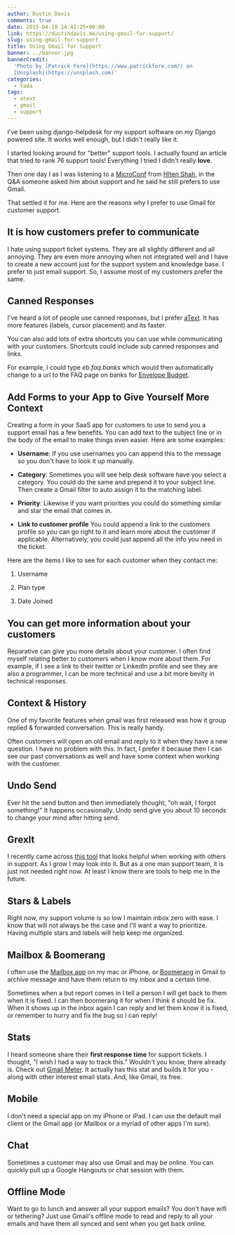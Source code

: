 ```yaml
---
author: Dustin Davis
comments: true
date: 2015-04-10 14:41:25+00:00
link: https://dustindavis.me/using-gmail-for-support/
slug: using-gmail-for-support
title: Using Gmail for Support
banner: ../banner.jpg
bannerCredit:
  'Photo by [Patrick Fore](https://www.patrickfore.com/) on
  [Unsplash](https://unsplash.com)'
categories:
  - Yada
tags:
  - atext
  - gmail
  - support
---
```


I\'ve been using django-helpdesk for my support software on my Django powered
site. It works well enough, but I didn\'t really like it.

I started looking around for \"better\" support tools. I actually found an
article that tried to rank 76 support tools! Everything I tried I didn\'t really
**love**.

Then one day I as I was listening to a [MicroConf]("http://www.microconf.com/")
from [HIten Shah]("http://hitenism.com/"), in the Q&A someone asked him about
support and he said he still prefers to use Gmail.

That settled it for me. Here are the reasons why I prefer to use Gmail for
customer support.

## It is how customers prefer to communicate

I hate using support ticket systems. They are all slightly different and all
annoying. They are even more annoying when not integrated well and I have to
create a new account just for the support system and knowledge base. I prefer to
just email support. So, I assume most of my customers prefer the same.

## Canned Responses

I\'ve heard a lot of people use canned responses, but I prefer
[aText]("https://www.trankynam.com/atext/"). It has more features (labels,
cursor placement) and its faster.

You can also add lots of extra shortcuts you can use while communicating with
your customers. Shortcuts could include sub canned responses and links.

For example, I could type _eb.faq.banks_ which would then automatically change
to a url to the FAQ page on banks for
[Envelope Budget]("http://envelopebudget.com").

## Add Forms to your App to Give Yourself More Context

Creating a form in your SaaS app for customers to use to send you a support
email has a few benefits. You can add text to the subject line or in the body of
the email to make things even easier. Here are some examples:

- **Username**: If you use usernames you can append this to the message so you
  don\'t have to look it up manually.

- **Category**: Sometimes you will see help desk software have you select a
  category. You could do the same and prepend it to your subject line. Then
  create a Gmail filter to auto assign it to the matching label.

- **Priority**: Likewise if you want priorities you could do something similar
  and star the email that comes in.

- **Link to customer profile** You could append a link to the customers profile
  so you can go right to it and learn more about the customer if applicable.
  Alternatively, you could just append all the info you need in the ticket.

Here are the items I like to see for each customer when they contact me:

1. Username

2. Plan type

3. Date Joined

## You can get more information about your customers

Reparative can give you more details about your customer. I often find myself
relating better to customers when I know more about them. For example, if I see
a link to their twitter or LinkedIn profile and see they are also a programmer,
I can be more technical and use a bit more bevity in technical responses.

## Context & History

One of my favorite features when gmail was first released was how it group
replied & forwarded conversation. This is really handy.

Often customers will open an old email and reply to it when they have a new
question. I have no problem with this. In fact, I prefer it because then I can
see our past conversations as well and have some context when working with the
customer.

## Undo Send

Ever hit the send button and then immediately thought, \"oh wait, I forgot
something!\" It happens occasionally. Undo send give you about 10 seconds to
change your mind after hitting send.

## GrexIt

I recently came across [this tool]("http://grexit.com/") that looks helpful when
working with others in support. As I grow I may look into it. But as a one man
support team, it is just not needed right now. At least I know there are tools
to help me in the future.

## Stars & Labels

Right now, my support volume is so low I maintain inbox zero with ease. I know
that will not always be the case and I\'ll want a way to prioritize. Having
multiple stars and labels will help keep me organized.

## Mailbox & Boomerang

I often use the [Mailbox app]("http://www.mailboxapp.com/") on my mac or iPhone,
or [Boomerang]("http://www.boomeranggmail.com/") in Gmail to archive message and
have them return to my inbox and a certain time.

Sometimes when a but report comes in I tell a person I will get back to them
when it is fixed. I can then boomerang it for when I think it should be fix.
When it shows up in the inbox again I can reply and let them know it is fixed,
or remember to hurry and fix the bug so I can reply!

## Stats

I heard someone share their **first response time** for support tickets. I
thought, \"I wish I had a way to track this.\" Wouldn\'t you know, there already
is. Check out [Gmail Meter]("http://gmailmeter.com/"). It actually has this stat
and builds it for you - along with other interest email stats. And, like Gmail,
its free.

## Mobile

I don\'t need a special app on my iPhone or iPad. I can use the default mail
client or the Gmail app (or Mailbox or a myriad of other apps I\'m sure).

## Chat

Sometimes a customer may also use Gmail and may be online. You can quickly pull
up a Google Hangouts or chat session with them.

## Offline Mode

Want to go to lunch and answer all your support emails? You don\'t have wifi or
tethering? Just use Gmail\'s offline mode to read and reply to all your emails
and have them all synced and sent when you get back online.

